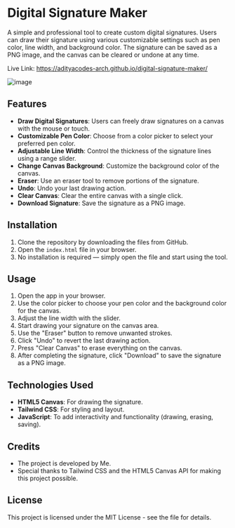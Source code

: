 # Digital Signature Maker

A simple and professional tool to create custom digital signatures. Users can draw their signature using various customizable settings such as pen color, line width, and background color. The signature can be saved as a PNG image, and the canvas can be cleared or undone at any time.

Live Link: https://adityacodes-arch.github.io/digital-signature-maker/


![image](https://github.com/user-attachments/assets/aa0f6f9b-1cbb-4b3c-9e4a-e07402102b3a)

## Features
- **Draw Digital Signatures**: Users can freely draw signatures on a canvas with the mouse or touch.
- **Customizable Pen Color**: Choose from a color picker to select your preferred pen color.
- **Adjustable Line Width**: Control the thickness of the signature lines using a range slider.
- **Change Canvas Background**: Customize the background color of the canvas.
- **Eraser**: Use an eraser tool to remove portions of the signature.
- **Undo**: Undo your last drawing action.
- **Clear Canvas**: Clear the entire canvas with a single click.
- **Download Signature**: Save the signature as a PNG image.

## Installation

1. Clone the repository by downloading the files from GitHub.
2. Open the `index.html` file in your browser.
3. No installation is required — simply open the file and start using the tool.

## Usage

1. Open the app in your browser.
2. Use the color picker to choose your pen color and the background color for the canvas.
3. Adjust the line width with the slider.
4. Start drawing your signature on the canvas area.
5. Use the "Eraser" button to remove unwanted strokes.
6. Click "Undo" to revert the last drawing action.
7. Press "Clear Canvas" to erase everything on the canvas.
8. After completing the signature, click "Download" to save the signature as a PNG image.

## Technologies Used
- **HTML5 Canvas**: For drawing the signature.
- **Tailwind CSS**: For styling and layout.
- **JavaScript**: To add interactivity and functionality (drawing, erasing, saving).

## Credits
- The project is developed by Me.
- Special thanks to Tailwind CSS and the HTML5 Canvas API for making this project possible.

## License
This project is licensed under the MIT License - see the file for details.
